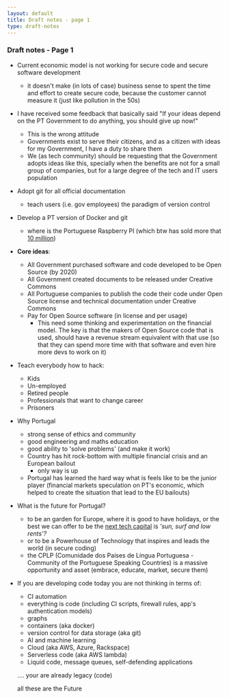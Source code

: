 ```yaml
---
layout: default
title: Draft notes - page 1
type: draft-notes
---
```


### Draft notes - Page 1

* Current economic model is not working for secure code and secure software development
  * it doesn't make (in lots of case) business sense to spent the time and effort to create secure code, because the customer cannot measure it (just like pollution in the 50s)

* I have received some feedback that basically said "If your ideas depend on the PT Government to do anything, you should give up now!"
  * This is the wrong attitude
  * Governments exist to serve their citizens, and as a citizen with ideas for my Government, I have a duty to share them
  * We (as tech community) should be requesting that the Government adopts ideas like this, specially when the benefits are not for a small group of companies, but for a large degree of the tech and IT users population

* Adopt git for all official documentation
  * teach users (i.e. gov employees) the paradigm of version control

* Develop a PT version of Docker and git  
  * where is the Portuguese Raspberry PI (which btw has sold more that [10 million](http://www.bbc.co.uk/news/technology-37305200))

* **Core ideas**:
  * All Government purchased software and code developed to be Open Source (by 2020)
  * All Government created documents to be released under Creative Commons
  * All Portuguese companies to publish the code their code under Open Source license and technical documentation under Creative Commons
  * Pay for Open Source software (in license and per usage)
    * This need some thinking and experimentation on the financial model. The key is that the makers of Open Source code that is used, should have a revenue stream equivalent with that use (so that they can spend more time with that software and even hire more devs to work on it)

* Teach everybody how to hack:
  * Kids
  * Un-employed
  * Retired people
  * Professionals that want to change career
  * Prisoners


* Why Portugal
  * strong sense of ethics and community
  * good engineering and maths education
  * good ability to 'solve problems' (and make it work)
  * Country has hit rock-bottom with multiple financial crisis and an European bailout
    * only way is up
  * Portugal has learned the hard way what is feels like to be the junior player (financial markets speculation on PT's economic, which helped to create the situation that lead to the EU bailouts)

* What is the future for Portugal?
  * to be an garden for Europe, where it is good to have holidays, or the best we can offer to be the [next tech capital](https://www.theguardian.com/world/2016/oct/29/lisbon-web-summit-sun-surf-cheap-rents-tech-capital) is _'sun, surf and low rents'?_
  * or to be a Powerhouse of Technology that inspires and leads the world (in secure coding)
  * the CPLP (Comunidade dos Países de Língua Portuguesa - Community of the Portuguese Speaking Countries) is a massive opportunity and asset (embrace, educate, market, secure them)


* If you are developing code today you are not thinking in terms of:
  * CI automation
  * everything is code (including CI scripts, firewall rules, app's authentication models)
  * graphs
  * containers (aka docker)
  * version control for data storage (aka git)
  * AI and machine learning
  * Cloud (aka AWS, Azure, Rackspace)
  * Serverless code (aka AWS lambda)
  * Liquid code, message queues, self-defending applications

  .... your are already legacy (code)

  all these are the Future
